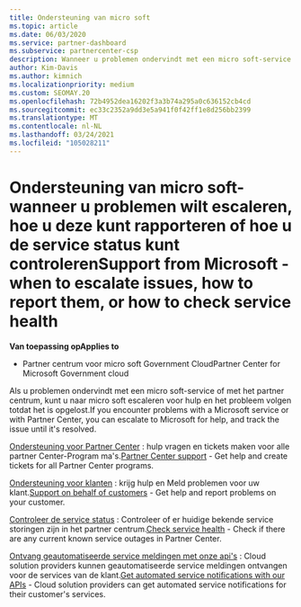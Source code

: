 ```yaml
---
title: Ondersteuning van micro soft
ms.topic: article
ms.date: 06/03/2020
ms.service: partner-dashboard
ms.subservice: partnercenter-csp
description: Wanneer u problemen ondervindt met een micro soft-service of met het partner centrum, kunt u naar micro soft escaleren voor hulp en het probleem volgen totdat het is opgelost.
author: Kim-Davis
ms.author: kimnich
ms.localizationpriority: medium
ms.custom: SEOMAY.20
ms.openlocfilehash: 72b4952dea16202f3a3b74a295a0c636152cb4cd
ms.sourcegitcommit: ec33c2352a9dd3e5a941f0f42ff1e8d256bb2399
ms.translationtype: MT
ms.contentlocale: nl-NL
ms.lasthandoff: 03/24/2021
ms.locfileid: "105028211"
---
```

# <a name="support-from-microsoft---when-to-escalate-issues-how-to-report-them-or-how-to-check-service-health"></a><span data-ttu-id="aac19-103">Ondersteuning van micro soft-wanneer u problemen wilt escaleren, hoe u deze kunt rapporteren of hoe u de service status kunt controleren</span><span class="sxs-lookup"><span data-stu-id="aac19-103">Support from Microsoft - when to escalate issues, how to report them, or how to check service health</span></span>

<span data-ttu-id="aac19-104">**Van toepassing op**</span><span class="sxs-lookup"><span data-stu-id="aac19-104">**Applies to**</span></span>

- <span data-ttu-id="aac19-105">Partner centrum voor micro soft Government Cloud</span><span class="sxs-lookup"><span data-stu-id="aac19-105">Partner Center for Microsoft Government cloud</span></span>

<span data-ttu-id="aac19-106">Als u problemen ondervindt met een micro soft-service of met het partner centrum, kunt u naar micro soft escaleren voor hulp en het probleem volgen totdat het is opgelost.</span><span class="sxs-lookup"><span data-stu-id="aac19-106">If you encounter problems with a Microsoft service or with Partner Center, you can escalate to Microsoft for help, and track the issue until it's resolved.</span></span>

<span data-ttu-id="aac19-107">[Ondersteuning voor Partner Center](report-problems-with-partner-center.md) : hulp vragen en tickets maken voor alle partner Center-Program ma's.</span><span class="sxs-lookup"><span data-stu-id="aac19-107">[Partner Center support](report-problems-with-partner-center.md) - Get help and create tickets for all Partner Center programs.</span></span>

<span data-ttu-id="aac19-108">[Ondersteuning voor klanten](report-problems-on-behalf-of-a-customer.md) : krijg hulp en Meld problemen voor uw klant.</span><span class="sxs-lookup"><span data-stu-id="aac19-108">[Support on behalf of customers](report-problems-on-behalf-of-a-customer.md) - Get help and report problems on your customer.</span></span>

<span data-ttu-id="aac19-109">[Controleer de service status](check-service-health.md) : Controleer of er huidige bekende service storingen zijn in het partner centrum.</span><span class="sxs-lookup"><span data-stu-id="aac19-109">[Check service health](check-service-health.md) - Check if there are any current known service outages in Partner Center.</span></span>

<span data-ttu-id="aac19-110">[Ontvang geautomatiseerde service meldingen met onze api's](get-automated-service-notifications-with-our-apis.md) : Cloud solution providers kunnen geautomatiseerde service meldingen ontvangen voor de services van de klant.</span><span class="sxs-lookup"><span data-stu-id="aac19-110">[Get automated service notifications with our APIs](get-automated-service-notifications-with-our-apis.md) - Cloud solution providers can get automated service notifications for their customer's services.</span></span>


 

 



